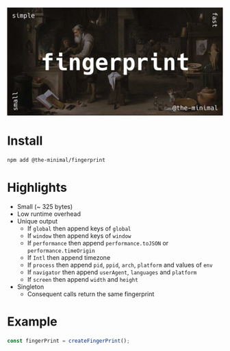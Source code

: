 ![Fingerprint image](https://github.com/the-minimal/fingerprint/blob/main/docs/the-minimal-fingerprint.jpg?raw=true)

# Install

```bash
npm add @the-minimal/fingerprint
```

# Highlights

- Small (~ 325 bytes)
- Low runtime overhead
- Unique output
    - If `global` then append keys of `global`
    - If `window` then append keys of `window`
    - If `performance` then append `performance.toJSON` or `performance.timeOrigin`
    - If `Intl` then append timezone
    - If `process` then append `pid`, `ppid`, `arch`, `platform` and values of `env`
    - If `navigator` then append `userAgent`, `languages` and `platform`
    - If `screen` then append `width` and `height`
- Singleton
    - Consequent calls return the same fingerprint

# Example

```ts
const fingerPrint = createFingerPrint();
```
